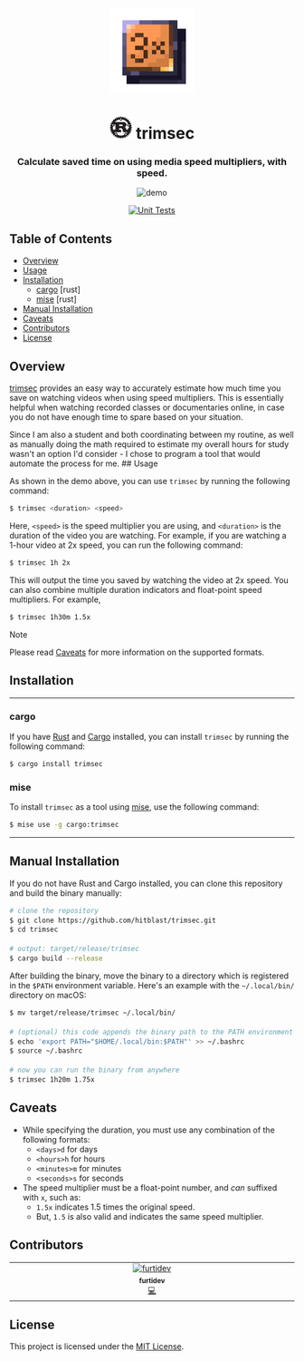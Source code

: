 <div align="center">

<img src="assets/sprite.png" width="150px">

# <img src="https://raw.githubusercontent.com/github/explore/80688e429a7d4ef2fca1e82350fe8e3517d3494d/topics/rust/rust.png" width="40px"> trimsec
### Calculate saved time on using media speed multipliers, with speed.

![demo](https://github.com/user-attachments/assets/b7a1890f-9cda-42b7-bde7-acaff6ff45ae)

[![Unit Tests](https://github.com/hitblast/trimsec/actions/workflows/tests.yml/badge.svg)](https://github.com/hitblast/trimsec/actions/workflows/tests.yml)

</div>

## Table of Contents

- [Overview](#overview)
- [Usage](#usage)
- [Installation](#installation)
  - [cargo](#cargo) [rust]
  - [mise](#mise) [rust]
- [Manual Installation](#manual-installation)
- [Caveats](#caveats)
- [Contributors](#contributors)
- [License](#license)

## Overview

[trimsec](https://crates.io/crates/trimsec) provides an easy way to accurately
estimate how much time you save on watching videos when using speed multipliers.
This is essentially helpful when watching recorded classes or documentaries
online, in case you do not have enough time to spare based on your situation.

Since I am also a student and both coordinating between my routine, as well as
manually doing the math required to estimate my overall hours for study wasn't
an option I'd consider - I chose to program a tool that would automate the
process for me. ## Usage

As shown in the demo above, you can use `trimsec` by running the following command:

```bash
$ trimsec <duration> <speed>
```

Here, `<speed>` is the speed multiplier you are using, and `<duration>` is the
duration of the video you are watching. For example, if you are watching a 1-hour
video at 2x speed, you can run the following command:

```bash
$ trimsec 1h 2x
```

This will output the time you saved by watching the video at 2x speed. You can
also combine multiple duration indicators and float-point speed multipliers. For
example,

```bash
$ trimsec 1h30m 1.5x
```

> [!NOTE]
> Please read [Caveats](#Caveats) for more information on the supported formats.

## Installation

---

### cargo

If you have [Rust](https://rust-lang.org/) and [Cargo](https://crates.io/)
installed, you can install `trimsec` by running the following command:

```bash
$ cargo install trimsec
```

### mise

To install `trimsec` as a tool using [mise](https://github.com/jdx/mise), use
the following command:

```bash
$ mise use -g cargo:trimsec
```

---

## Manual Installation

If you do not have Rust and Cargo installed, you can clone this repository and
build the binary manually:

```bash
# clone the repository
$ git clone https://github.com/hitblast/trimsec.git
$ cd trimsec

# output: target/release/trimsec
$ cargo build --release
```

After building the binary, move the binary to a directory which is registered in
the `$PATH` environment variable. Here's an example with the `~/.local/bin/`
directory on macOS:

```bash
$ mv target/release/trimsec ~/.local/bin/

# (optional) this code appends the binary path to the PATH environment variable
$ echo 'export PATH="$HOME/.local/bin:$PATH"' >> ~/.bashrc
$ source ~/.bashrc

# now you can run the binary from anywhere
$ trimsec 1h20m 1.75x
```

## Caveats

- While specifying the duration, you must use any combination of the following formats:
  - `<days>d` for days
  - `<hours>h` for hours
  - `<minutes>m` for minutes
  - `<seconds>s` for seconds
- The speed multiplier must be a float-point number, and *can* suffixed with `x`, such as:
  - `1.5x` indicates 1.5 times the original speed.
  - But, `1.5` is also valid and indicates the same speed multiplier.

## Contributors

<!-- ALL-CONTRIBUTORS-LIST:START - Do not remove or modify this section -->
<!-- prettier-ignore-start -->
<!-- markdownlint-disable -->
<table>
  <tbody>
    <tr>
      <td align="center" valign="top" width="14.28%"><a href="http://furtidev.github.io"><img src="https://avatars.githubusercontent.com/u/44488750?v=4?s=100" width="100px;" alt="furtidev"/><br /><sub><b>furtidev</b></sub></a><br /><a href="#code-furtidev" title="Code">💻</a></td>
    </tr>
  </tbody>
</table>

<!-- markdownlint-restore -->
<!-- prettier-ignore-end -->

<!-- ALL-CONTRIBUTORS-LIST:END -->

## License

This project is licensed under the [MIT License](LICENSE).
